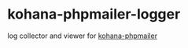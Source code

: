# kohana-phpmailer-logger
log collector and viewer for [kohana-phpmailer](https://github.com/timophey/kohana-phpmailer)
